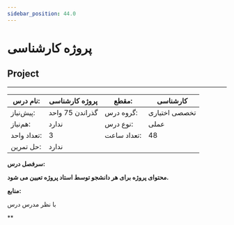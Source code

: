 ```yaml
---
sidebar_position: 44.0
---
```

# پروژه کارشناسی
## Project
_______________________________________________________________________________
| نام درس:    | پروژه کارشناسی  | مقطع:       | کارشناسی      |
| ----------- | --------------- | ----------- | ------------- |
| پیش‌نیاز:   | گذراندن 75 واحد | گروه درس:   | تخصصی اختیاری |
| هم‌نیاز:    | ندارد           | نوع درس:    | عملی          |
| تعداد واحد: | 3               | تعداد ساعت: | 48            |
| حل تمرین:   |  ندارد          |             |               |

**سرفصل درس:**

**محتوای پروژه برای هر دانشجو توسط استاد پروژه تعیین می شود.**

**منابع:**

با نظر مدرس درس

**

